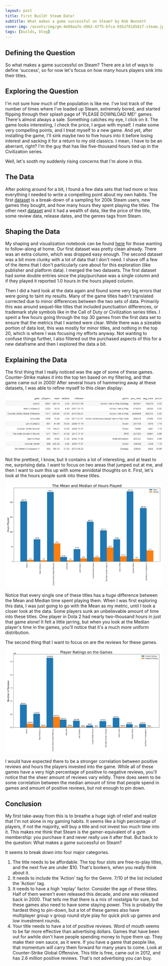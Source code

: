 ```yaml
---
layout: post
title: First Build! Steam Data!
subtitle: What makes a game successful on Steam? by Rob Bennett
cover-img: /assets/img/gm-4e09aa7e-d962-47f5-bfca-93b1f81d581f-steam.jpg
tags: [builds, blog]
---
```


## Defining the Question
So what makes a game successful on Steam? There are a lot of ways to define 'success', so for now let's focus on how many hours players sink into their titles.
  

## Exploring the Question
I'm not sure how much of the population is like me. I've lost track of the number of times where I've loaded up Steam, extremely bored, and started flipping through their splash page of 'PLEASE DOWNLOAD ME!' games. There's almost always a sale. Something catches my eye, I click on it. The game looks interesting, I check the price, I argue with myself. I make some very compelling points, and I treat myself to a new game. And yet, after installing the game, I'll sink maybe two to five hours into it before losing interest and sacking it for a return to my old classics. I mean, I have to be an aberrant, right? I'm the guy that has like five-thousand hours tied up in the Civilization series.

Well, let's sooth my suddenly rising concerns that I'm alone in this.


## The Data
After poking around for a bit, I found a few data sets that had more or less everything I needed to write a compelling point about my own habits. The first [dataset](https://www.kaggle.com/tamber/steam-video-games) is a break-down of a sampling for 200k Steam users, new games they bought, and how many hours they spent playing the titles. The other next [dataset](https://www.kaggle.com/nikdavis/steam-store-games) and it had a wealth of data, like the price of the title, some review data, release dates, and the genres tags from Steam.


## Shaping the Data
My shaping and visualization notebook can be found [here](https://github.com/RobDBennett/DS-Unit-1-Build/blob/master/SteamDataShaping.ipynb) for those wanting to follow-along at home. Our first dataset was pretty clean already. There was an extra column, which was dropped easy enough. The second dataset was a bit more clunky with a lot of data that I don't need. I shave off a few of the items that I don't particularly care about for this exploration (like publisher and platform data). I merged the two datasets. The first dataset had some double entries since the play/purchase was a single column and if they played it reported 1.0 hours in the hours played column. 

Then I did a hard look at the data again and found some very big errors that were going to taint my results. Many of the game titles hadn't translated corrected due to minor differences between the two sets of data. Primarily this was around sequel-like titles that included punctuation differences, or trademark style symbols like in the Call of Duty or Civilization series titles. I spent a few hours going through the top 30 games from the first data set to ensure that the metrics that I wanted were clear. While there was a sizeable portion of data lost, this was mostly for minor titles, and nothing in the top 20, which is where I was focusing my efforts anyway. Not wanting to confuse things further, I also filtered out the purchased aspects of this for a new dataframe and then I explored the data a bit.


## Explaining the Data
The first thing that I really noticed was the age of some of these games. Counter-Strike makes it into the top ten based on my filtering, and that game came out in 2000! After several hours of hammering away at these datasets, I was able to refine myself to this clean display: 

![Vis3](/assets/img/Vis3.JPG)

Not the prettiest, I know, but it contains a lot of interesting, and at least to me, surprising data. I want to focus on two areas that jumped out at me, and then I want to sum this up with some annidotal thoughts on it. First, let's look at the hours people sunk into these titles.

![Vis1](/assets/img/Vis1.JPG)

Notice that every single one of these titles has a *huge* difference between the Mean and Median time spent playing them. When I was first exploring this data, I was just going to go with the Mean as my metric, until I took a closer look at the data. Some players sunk an unbelievable amount of time into these titles. One player in Dota 2 had nearly two-thousand hours in just that game alone! It felt a little jarring, but when you look at the Median player's time in the games, you'll notice that it's a much more uniform distribution.

The second thing that I want to focus on are the reviews for these games.

![Vis2](/assets/img/Vis2.JPG)

I would have expected there to be a stronger correlation between positive reviews and hours the players invested into the game. While all of these games have a very high percentage of positive to negative reviews, you'll notice that the sheer amount of reviews vary wildly. There does seem to be some correlation between the median amount of time that people spend in games and amount of positive reviews, but not enough to pin down. 

## Conclusion
My first take-away from this is to breathe a huge sigh of relief and realize that I'm not alone in my gaming habits. It seems like a high percentage of players, if not the majority, will buy a title and not invest too much time into it. This makes me think that Steam is the gamer-equivalent of a gym membership: you purchase it and never really use it after that. But back to the question: What makes a game successful on Steam? 

It seems to break down into four major categories. 
1. The title needs to be affordable. The top four slots are free-to-play titles, and the next five are under $10. That's bonkers, when you really think about it.
1. It needs to include the 'Action' tag for the Genre. 7/10 of the list included the 'Action' tag.
1. It needs to have a high 'replay' factor. Consider the age of these titles. Half of them weren't even released this decade, and one was released back in 2000. That tells me that there is a mix of nostalgia for sure, but these games also need to have some staying power. This is probably the hardest thing to pin-down, but a lot of these games also have multiplayer group v group round style play for quick pick up games and low investment rounds.
1. Your title needs to have a lot of positive reviews. Word of mouth seems to be far more effective than advertising dollars. Games that have been out for awhile don't have people spending money to hype them up. They make their own sauce, as it were. If you have a game that people like, that momentum will carry them forward for many years to come. Look at Counter-Strike Global Offensive. This title is free, came out in 2012, and has 2.6 *million* positive reviews. That's not advertising you can buy.

